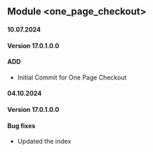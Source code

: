 ## Module <one_page_checkout>

#### 10.07.2024
#### Version 17.0.1.0.0
#### ADD

- Initial Commit for One Page Checkout 


#### 04.10.2024
#### Version 17.0.1.0.0
#### Bug fixes

- Updated the index
